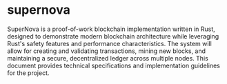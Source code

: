 # supernova

SuperNova is a proof-of-work blockchain implementation written in Rust, designed to demonstrate modern blockchain architecture while leveraging Rust's safety features and performance characteristics. The system will allow for creating and validating transactions, mining new blocks, and maintaining a secure, decentralized ledger across multiple nodes. This document provides technical specifications and implementation guidelines for the project.
